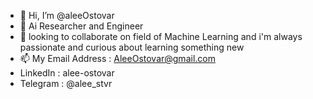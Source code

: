 - 👋 Hi, I’m @aleeOstovar
- 👀 Ai Researcher and Engineer
- 💞️ looking to collaborate on  field of Machine Learning and i'm always passionate and curious about learning something new
- 📫 My Email Address : AleeOstovar@gmail.com
- LinkedIn : alee-ostovar
- Telegram : @alee_stvr 

<!---
aleeOstovar/aleeOstovar is a ✨ special ✨ repository because its `README.md` (this file) appears on your GitHub profile.
You can click the Preview link to take a look at your changes.
--->
